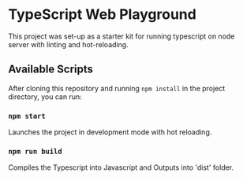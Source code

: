 # TypeScript Web Playground

This project was set-up as a starter kit for running typescript on node server with linting and hot-reloading.

## Available Scripts

After cloning this repository and running `npm install` in the project directory, you can run:

### `npm start`

Launches the project in development mode with hot reloading.

### `npm run build`

Compiles the Typescript into Javascript and Outputs into 'dist' folder.
